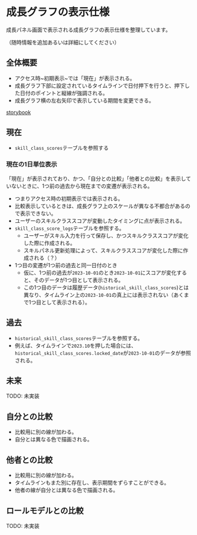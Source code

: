 # 成長グラフの表示仕様

成長パネル画面で表示される成長グラフの表示仕様を整理しています。

（随時情報を追加あるいは詳細にしてください）


## 全体概要

- アクセス時~初期表示~では「現在」が表示される。
- 成長グラフ下部に設定されているタイムラインで日付押下を行うと、押下した日付のポイントと縦線が強調される。
- 成長グラフ横の左右矢印で表示している期間を変更できる。

[storybook](http://localhost:4000/storybook/chart_graph/growth_graph)

## 現在

- `skill_class_scores`テーブルを参照する

### 現在の1日単位表示

「現在」が表示されており、かつ、「自分との比較」「他者との比較」を表示していないときに、1つ前の過去から現在までの変遷が表示される。

- つまりアクセス時の初期表示では表示される。
- 比較表示しているときは、成長グラフ上のスケールが異なる不都合があるので表示できない。
- ユーザーのスキルクラススコアが変動したタイミングに点が表示される。
- `skill_class_score_logs`テーブルを参照する。
  - ユーザーがスキル入力を行って保存し、かつスキルクラススコアが変化した際に作成される。
  - スキルパネル更新処理によって、スキルクラススコアが変化した際に作成される（？）
- 1つ目の変遷が1つ前の過去と同一日付のとき
  - 仮に、1つ前の過去が`2023-10-01`のとき`2023-10-01`にスコアが変化すると、そのデータが1つ目として表示される。
  - この1つ目のデータは履歴データ(`historical_skill_class_scores`)とは異なり、タイムライン上の`2023-10-01`の真上には表示されない（あくまで1つ目として表示される）。


## 過去

- `historical_skill_class_scores`テーブルを参照する。
- 例えば、タイムラインで`2023.10`を押した場合には、`historical_skill_class_scores.locked_date`が`2023-10-01`のデータが参照される。

## 未来

TODO: 未実装

## 自分との比較

- 比較用に別の線が加わる。
- 自分とは異なる色で描画される。

## 他者との比較

- 比較用に別の線が加わる。
- タイムラインもまた別に存在し、表示期間をずらすことができる。
- 他者の線が自分とは異なる色で描画される。

## ロールモデルとの比較

TODO: 未実装


